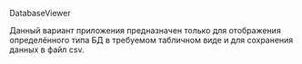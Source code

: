 DatabaseViewer

Данный вариант приложения предназначен только для отображения определённого типа БД в требуемом табличном виде и для сохранения данных в файл csv.
